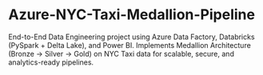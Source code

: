 # Azure-NYC-Taxi-Medallion-Pipeline
End-to-End Data Engineering project using Azure Data Factory, Databricks (PySpark + Delta Lake), and Power BI. Implements Medallion Architecture (Bronze → Silver → Gold) on NYC Taxi data for scalable, secure, and analytics-ready pipelines.

